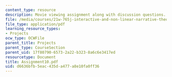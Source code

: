 ```yaml
---
content_type: resource
description: Movie viewing assignment along with discussion questions.
file: /media/courses/21w-765j-interactive-and-non-linear-narrative-theory-and-practice-spring-2004/d6636bfb5eac435da477a8e10fa0ff36_Assignment10.pdf
file_type: application/pdf
learning_resource_types:
- Projects
ocw_type: OCWFile
parent_title: Projects
parent_type: CourseSection
parent_uid: 17f80790-6573-2a22-b323-8a6c6e3417ed
resourcetype: Document
title: Assignment10.pdf
uid: d6636bfb-5eac-435d-a477-a8e10fa0ff36
---
```


